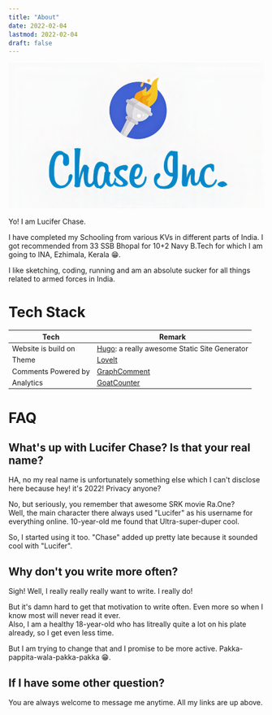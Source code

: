```yaml
---
title: "About"
date: 2022-02-04
lastmod: 2022-02-04
draft: false
---
```


<p align=center>
    <img src="/images/chase-inc.png" alt="/images/chase-inc.png" title="Chase Inc.">
</p>

Yo! I am Lucifer Chase.

I have completed my Schooling from various KVs in different parts of India. I got recommended from 33 SSB Bhopal for 10+2 Navy B.Tech for which I am going to INA, Ezhimala, Kerala :grin:.

I like sketching, coding, running and am an absolute sucker for all things related to armed forces in India.

# Tech Stack
|Tech                   | Remark                                                    |
|-----------------------|-----------------------------------------------------------|
|Website is build on    | [Hugo](gohugo.io): a really awesome Static Site Generator  |
|Theme                  | [LoveIt](https://hugoloveit.com/)                         |
|Comments Powered by    | [GraphComment](graphcomment.com)                          |
|Analytics              | [GoatCounter](goatcounter.com)                            |

# FAQ

## What's up with Lucifer Chase? Is that your real name?
HA, no my real name is unfortunately something else which I can't disclose here because hey! it's 2022! Privacy anyone?

No, but seriously, you remember that awesome SRK movie Ra.One?\
Well, the main character there always used "Lucifer" as his username for everything online. 10-year-old me found that Ultra-super-duper cool.

So, I started using it too. "Chase" added up pretty late because it sounded cool with "Lucifer".

## Why don't you write more often?
Sigh! Well, I really really really want to write. I really do!

But it's damn hard to get that motivation to write often. Even more so when I know most will never read it ever.\
Also, I am a healthy 18-year-old who has litreally quite a lot on his plate already, so I get even less time.

But I am trying to change that and I promise to be more active. Pakka-pappita-wala-pakka-pakka :grin:.

## If I have some other question?
You are always welcome to message me anytime. All my links are up above.
